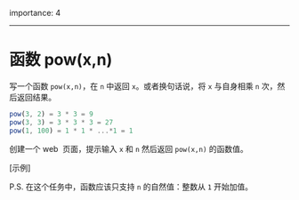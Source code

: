 importance: 4

---

# 函数 pow(x,n)

写一个函数 `pow(x,n)`，在 `n` 中返回 `x`。或者换句话说，将 `x` 与自身相乘 `n` 次，然后返回结果。

```js
pow(3, 2) = 3 * 3 = 9
pow(3, 3) = 3 * 3 * 3 = 27
pow(1, 100) = 1 * 1 * ...*1 = 1
```

创建一个 web  页面，提示输入 `x` 和 `n` 然后返回 `pow(x,n)` 的函数值。

[示例]

P.S. 在这个任务中，函数应该只支持 `n` 的自然值：整数从 `1` 开始加值。
